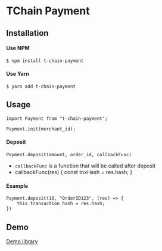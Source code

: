 # TChain Payment

## Installation

#### Use NPM

```
$ npm install t-chain-payment
```

#### Use Yarn
```
$ yarn add t-chain-payment
```

## Usage

```
import Payment from "t-chain-payment";

Payment.init(merchant_id);
```

#### Deposit

```
Payment.deposit(amount, order_id, callbackFunc)
```

- `callbackFunc` is a function that will be called after deposit
- callbackFunc(res) {
    const tnxHash = res.hash;
  }
#### Example

```
Payment.deposit(10, "OrderID123", (res) => {
    this.transaction_hash = res.hash;
})
```


## Demo

[Demo library](https://github.com/tokoinofficial/t-chain-payment-js-example.git)

